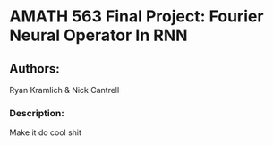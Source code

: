 # AMATH 563 Final Project: Fourier Neural Operator In RNN 

## Authors: 

Ryan Kramlich & Nick Cantrell

### Description: 

Make it do cool shit 
